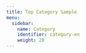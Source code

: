 ```yaml
---
title: Top Category Sample
menu:
  sidebar:
    name: Category
    identifier: category-en
    weight: 20
---
```

